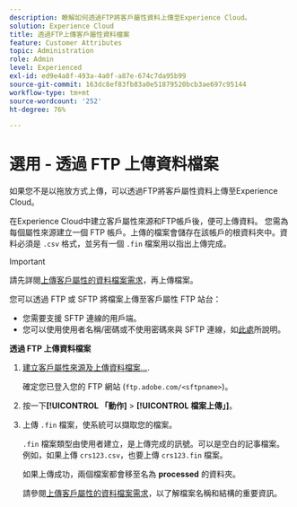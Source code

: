 ```yaml
---
description: 瞭解如何透過FTP將客戶屬性資料上傳至Experience Cloud。
solution: Experience Cloud
title: 透過FTP上傳客戶屬性資料檔案
feature: Customer Attributes
topic: Administration
role: Admin
level: Experienced
exl-id: ed9e4a8f-493a-4a0f-a87e-674c7da95b99
source-git-commit: 163dc8ef83fb83a0e51879520bcb3ae697c95144
workflow-type: tm+mt
source-wordcount: '252'
ht-degree: 76%

---
```


# 選用 - 透過 FTP 上傳資料檔案

如果您不是以拖放方式上傳，可以透過FTP將客戶屬性資料上傳至Experience Cloud。

在Experience Cloud中建立客戶屬性來源和FTP帳戶後，便可上傳資料。 您需為每個屬性來源建立一個 FTP 帳戶。上傳的檔案會儲存在該帳戶的根資料夾中。資料必須是 `.csv` 格式，並另有一個 `.fin` 檔案用以指出上傳完成。

>[!IMPORTANT]
>
>請先詳閱[上傳客戶屬性的資料檔案需求](crs-data-file.md)，再上傳檔案。

您可以透過 FTP 或 SFTP 將檔案上傳至客戶屬性 FTP 站台：

* 您需要支援 SFTP 連線的用戶端。
* 您可以使用使用者名稱/密碼或不使用密碼來與 SFTP 連線，如[此處](https://experienceleague.adobe.com/docs/analytics/export/ftp-and-sftp/secure-file-transfer-protocol/ftp-sftp-cert-auth.html)所說明。

**透過 FTP 上傳資料檔案**

1. [建立客戶屬性來源及上傳資料檔案...](t-crs-usecase.md).

   確定您已登入您的 FTP 網站 (`ftp.adobe.com/<sftpname>`)。

1. 按一下&#x200B;**[!UICONTROL 「動作]** > **[!UICONTROL 檔案上傳」]**。

1. 上傳 `.fin` 檔案，使系統可以擷取您的檔案。

   `.fin` 檔案類型由使用者建立，是上傳完成的訊號。可以是空白的記事檔案。例如，如果上傳 `crs123.csv`，也要上傳 `crs123.fin` 檔案。

   如果上傳成功，兩個檔案都會移至名為 **processed** 的資料夾。

   請參閱[上傳客戶屬性的資料檔案需求](crs-data-file.md)，以了解檔案名稱和結構的重要資訊。
